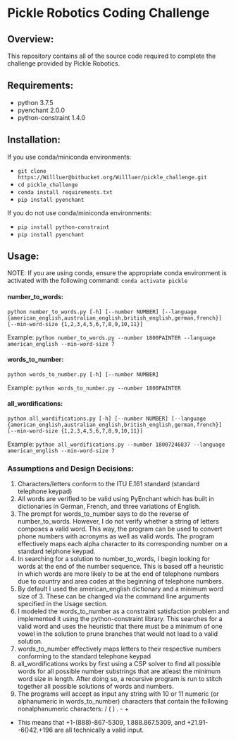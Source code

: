 # Pickle Robotics Coding Challenge

## Overview:
This repository contains all of the source code required to complete the challenge provided by Pickle Robotics.

## Requirements:  
 * python 3.7.5  
 * pyenchant 2.0.0  
 * python-constraint 1.4.0  

## Installation:
If you use conda/miniconda environments:  
* `git clone https://Willluer@bitbucket.org/Willluer/pickle_challenge.git`  
* `cd pickle_challenge`  
* `conda install requirements.txt`  
* `pip install pyenchant`  

If you do not use conda/miniconda environments:  
* `pip install python-constraint`  
* `pip install pyenchant`  

## Usage:
NOTE: If you are using conda, ensure the appropriate conda environment is activated with the following command: `conda activate pickle`

#### number_to_words:
`python number_to_words.py [-h] [--number NUMBER] [--language {american_english,australian_english,british_english,german,french}] [--min-word-size {1,2,3,4,5,6,7,8,9,10,11}]`  
  
Example: `python number_to_words.py --number 1800PAINTER --language american_english --min-word-size 7`

#### words_to_number:
`python words_to_number.py [-h] [--number NUMBER]`  
  
Example: `python words_to_number.py --number 1800PAINTER`

#### all_wordifications:
`python all_wordifications.py [-h] [--number NUMBER] [--language {american_english,australian_english,british_english,german,french}] [--min-word-size {1,2,3,4,5,6,7,8,9,10,11}]`  
  
Example: `python all_wordifications.py --number 18007246837 --language american_english --min-word-size 7`

### Assumptions and Design Decisions:
1. Characters/letters conform to the ITU E.161 standard (standard telephone keypad)
1. All words are verified to be valid using PyEnchant which has built in dictionaries in German, French, and three variations of English.
1. The prompt for words_to_number says to do the reverse of number_to_words. However, I do not verify whether a string of letters composes a valid word. This way, the program can be used to convert phone numbers with acronyms as well as valid words. The program effectively maps each alpha character to its corresponding number on a standard telphone keypad.
1. In searching for a solution to number_to_words, I begin looking for words at the end of the number sequence. This is based off a heuristic in which words are more likely to be at the end of telephone numbers due to country and area codes at the beginning of telephone numbers.
1. By default I used the american_english dictionary and a minimum word size of 3. These can be changed via the command line arguments specified in the Usage section.
1. I modeled the words_to_number as a constraint satisfaction problem and implemented it using the python-constraint library. This searches for a valid word and uses the heuristic that there must be a minimum of one vowel in the solution to prune branches that would not lead to a valid solution.
1. words_to_number effectively maps letters to their respective numbers conforming to the standard telephone keypad
1. all_wordifications works by first using a CSP solver to find all possible words for all possible number substrings that are atleast the minimum word size in length. After doing so, a recursive program is run to stitch together all possible solutions of words and numbers.
1. The programs will accept as input any string with 10 or 11 numeric (or alphanumeric in words_to_number) characters that contain the following nonalphanumeric characters: / ( ) . - +
  * This means that +1-(888)-867-5309, 1.888.867.5309, and +21.91--6()42.+196 are all technically a valid input.
